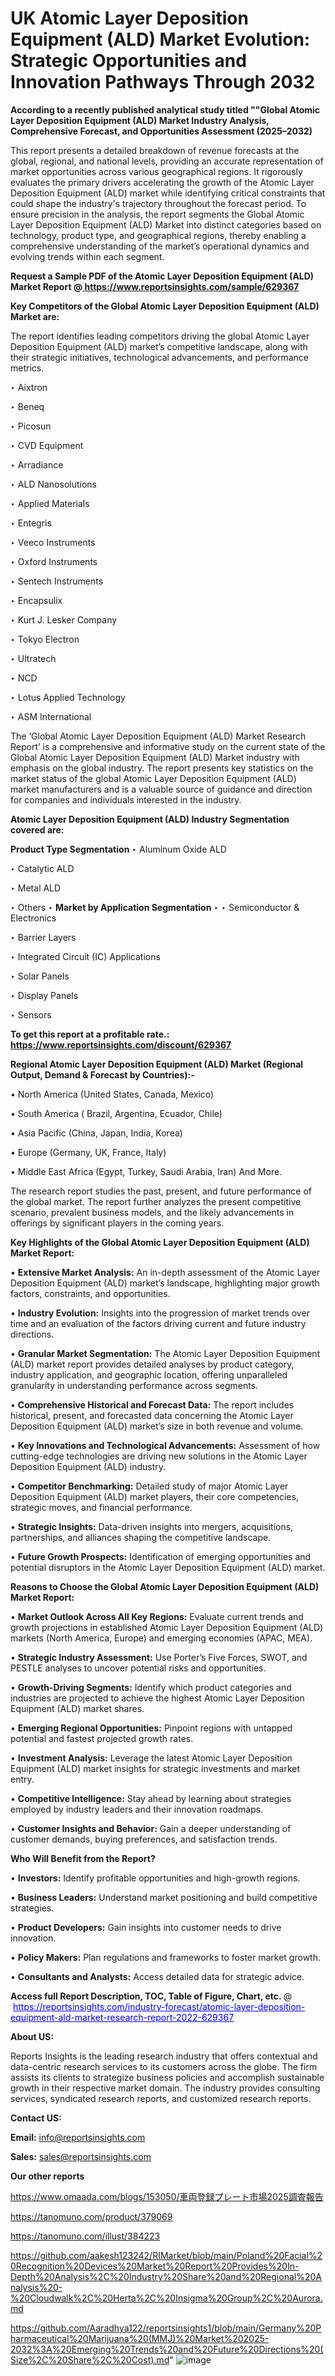 # UK Atomic Layer Deposition Equipment (ALD) Market Evolution: Strategic Opportunities and Innovation Pathways Through 2032

<strong>According to a recently published analytical study titled ""Global Atomic Layer Deposition Equipment (ALD) Market Industry Analysis, Comprehensive Forecast, and Opportunities Assessment (2025–2032)</strong>

This report presents a detailed breakdown of revenue forecasts at the global, regional, and national levels, providing an accurate representation of market opportunities across various geographical regions. It rigorously evaluates the primary drivers accelerating the growth of the Atomic Layer Deposition Equipment (ALD) market while identifying critical constraints that could shape the industry's trajectory throughout the forecast period. To ensure precision in the analysis, the report segments the Global Atomic Layer Deposition Equipment (ALD) Market into distinct categories based on technology, product type, and geographical regions, thereby enabling a comprehensive understanding of the market’s operational dynamics and evolving trends within each segment.

<strong>Request a Sample PDF of the Atomic Layer Deposition Equipment (ALD) Market Report </strong><strong>@<a href=https://www.reportsinsights.com/sample/629367 style=color:#0000ff;> https://www.reportsinsights.com/sample/629367</a></strong></font>

<strong>Key Competitors of the Global Atomic Layer Deposition Equipment (ALD) Market are:</strong>

The report identifies leading competitors driving the global Atomic Layer Deposition Equipment (ALD) market’s competitive landscape, along with their strategic initiatives, technological advancements, and performance metrics.

‣ Aixtron

‣ Beneq

‣ Picosun

‣ CVD Equipment

‣ Arradiance

‣ ALD Nanosolutions

‣ Applied Materials

‣ Entegris

‣ Veeco Instruments

‣ Oxford Instruments

‣ Sentech Instruments

‣ Encapsulix

‣ Kurt J. Lesker Company

‣ Tokyo Electron

‣ Ultratech

‣ NCD

‣ Lotus Applied Technology

‣ ASM International

The ‘Global Atomic Layer Deposition Equipment (ALD) Market Research Report’ is a comprehensive and informative study on the current state of the Global Atomic Layer Deposition Equipment (ALD) Market industry with emphasis on the global industry. The report presents key statistics on the market status of the global Atomic Layer Deposition Equipment (ALD) market manufacturers and is a valuable source of guidance and direction for companies and individuals interested in the industry.

<strong>Atomic Layer Deposition Equipment (ALD) Industry Segmentation covered are:</strong>

<strong>Product Type Segmentation</strong>
‣
Aluminum Oxide ALD

‣ Catalytic ALD

‣ Metal ALD

‣ Others
‣ 
<strong>Market by Application Segmentation</strong>
‣
‣  Semiconductor & Electronics

‣ Barrier Layers

‣ Integrated Circuit (IC) Applications

‣ Solar Panels

‣ Display Panels

‣ Sensors

<strong>To get this report at a profitable rate.: <a href=https://www.reportsinsights.com/discount/629367 style=color:#0000ff;>https://www.reportsinsights.com/discount/629367</a></strong></font>

<strong>Regional Atomic Layer Deposition Equipment (ALD) Market (Regional Output, Demand &amp; Forecast by Countries):-</strong>

• North America (United States, Canada, Mexico)

• South America ( Brazil, Argentina, Ecuador, Chile)

• Asia Pacific (China, Japan, India, Korea)

• Europe (Germany, UK, France, Italy)

• Middle East Africa (Egypt, Turkey, Saudi Arabia, Iran) And More.

The research report studies the past, present, and future performance of the global market. The report further analyzes the present competitive scenario, prevalent business models, and the likely advancements in offerings by significant players in the coming years.

<strong>Key Highlights of the Global Atomic Layer Deposition Equipment (ALD) Market Report:</strong>

• <strong>Extensive Market Analysis:</strong> An in-depth assessment of the Atomic Layer Deposition Equipment (ALD) market’s landscape, highlighting major growth factors, constraints, and opportunities.

• <strong>Industry Evolution:</strong> Insights into the progression of market trends over time and an evaluation of the factors driving current and future industry directions.

• <strong>Granular Market Segmentation:</strong> The Atomic Layer Deposition Equipment (ALD) market report provides detailed analyses by product category, industry application, and geographic location, offering unparalleled granularity in understanding performance across segments.

• <strong>Comprehensive Historical and Forecast Data:</strong> The report includes historical, present, and forecasted data concerning the Atomic Layer Deposition Equipment (ALD) market’s size in both revenue and volume.

• <strong>Key Innovations and Technological Advancements:</strong> Assessment of how cutting-edge technologies are driving new solutions in the Atomic Layer Deposition Equipment (ALD) industry.

• <strong>Competitor Benchmarking:</strong> Detailed study of major Atomic Layer Deposition Equipment (ALD) market players, their core competencies, strategic moves, and financial performance.

• <strong>Strategic Insights:</strong> Data-driven insights into mergers, acquisitions, partnerships, and alliances shaping the competitive landscape.

• <strong>Future Growth Prospects:</strong> Identification of emerging opportunities and potential disruptors in the Atomic Layer Deposition Equipment (ALD) market.

<strong>Reasons to Choose the Global Atomic Layer Deposition Equipment (ALD) Market Report:</strong>

• <strong>Market Outlook Across All Key Regions:</strong> Evaluate current trends and growth projections in established Atomic Layer Deposition Equipment (ALD) markets (North America, Europe) and emerging economies (APAC, MEA).

• <strong>Strategic Industry Assessment:</strong> Use Porter’s Five Forces, SWOT, and PESTLE analyses to uncover potential risks and opportunities.

• <strong>Growth-Driving Segments:</strong> Identify which product categories and industries are projected to achieve the highest Atomic Layer Deposition Equipment (ALD) market shares.

• <strong>Emerging Regional Opportunities:</strong> Pinpoint regions with untapped potential and fastest projected growth rates.

• <strong>Investment Analysis:</strong> Leverage the latest Atomic Layer Deposition Equipment (ALD) market insights for strategic investments and market entry.

• <strong>Competitive Intelligence:</strong> Stay ahead by learning about strategies employed by industry leaders and their innovation roadmaps.

• <strong>Customer Insights and Behavior:</strong> Gain a deeper understanding of customer demands, buying preferences, and satisfaction trends.

<strong>Who Will Benefit from the Report?</strong>

• <strong>Investors:</strong> Identify profitable opportunities and high-growth regions.

• <strong>Business Leaders:</strong> Understand market positioning and build competitive strategies.

• <strong>Product Developers:</strong> Gain insights into customer needs to drive innovation.

• <strong>Policy Makers:</strong> Plan regulations and frameworks to foster market growth.

• <strong>Consultants and Analysts:</strong> Access detailed data for strategic advice.
</ul>
<strong>Access full Report Description, TOC, Table of Figure, Chart, etc. </strong>@  <a href=https://reportsinsights.com/industry-forecast/atomic-layer-deposition-equipment-ald-market-research-report-2022-629367 style=color:#0000ff;>https://reportsinsights.com/industry-forecast/atomic-layer-deposition-equipment-ald-market-research-report-2022-629367</a></font>

<strong><strong>About US</strong>:</strong>

Reports Insights is the leading research industry that offers contextual and data-centric research services to its customers across the globe. The firm assists its clients to strategize business policies and accomplish sustainable growth in their respective market domain. The industry provides consulting services, syndicated research reports, and customized research reports.

<strong>Contact US:</strong>

<p class=""""><b>Email:</b> <a href=mailto:info@reportsinsights.com>info@reportsinsights.com</a></p>
<p class=""""><b>Sales:</b> <a href=mailto:sales@reportsinsights.com>sales@reportsinsights.com</a></p>

<strong>Our other reports</strong>

<a href=https://www.omaada.com/blogs/153050/車両登録プレート市場2025調査報告>https://www.omaada.com/blogs/153050/車両登録プレート市場2025調査報告</a>

<a href=https://tanomuno.com/product/379069>https://tanomuno.com/product/379069</a>

<a href=https://tanomuno.com/illust/384223>https://tanomuno.com/illust/384223</a>

<a href=https://github.com/aakesh123242/RIMarket/blob/main/Poland%20Facial%20Recognition%20Devices%20Market%20Report%20Provides%20In-Depth%20Analysis%2C%20Industry%20Share%20and%20Regional%20Analysis%20-%20Cloudwalk%2C%20Herta%2C%20Insigma%20Group%2C%20Aurora.md>https://github.com/aakesh123242/RIMarket/blob/main/Poland%20Facial%20Recognition%20Devices%20Market%20Report%20Provides%20In-Depth%20Analysis%2C%20Industry%20Share%20and%20Regional%20Analysis%20-%20Cloudwalk%2C%20Herta%2C%20Insigma%20Group%2C%20Aurora.md</a>

<a href=https://github.com/Aaradhya122/reportsinsights1/blob/main/Germany%20Pharmaceutical%20Marijuana%20(MMJ)%20Market%202025-2032%3A%20Emerging%20Trends%20and%20Future%20Directions%20(Size%2C%20Share%2C%20Cost).md>https://github.com/Aaradhya122/reportsinsights1/blob/main/Germany%20Pharmaceutical%20Marijuana%20(MMJ)%20Market%202025-2032%3A%20Emerging%20Trends%20and%20Future%20Directions%20(Size%2C%20Share%2C%20Cost).md</a>"
![image](https://github.com/user-attachments/assets/6cf87c0d-507b-4d54-b056-4be873c41bb4)
